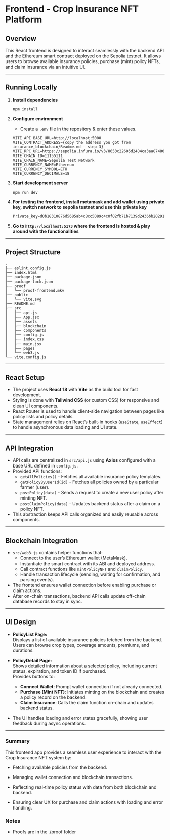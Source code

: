 # Frontend - Crop Insurance NFT Platform

## Overview

This React frontend is designed to interact seamlessly with the backend API and the Ethereum smart contract deployed on the Sepolia testnet. It allows users to browse available insurance policies, purchase (mint) policy NFTs, and claim insurance via an intuitive UI.

---

## Running Locally

1. **Install dependencies**

   ```bash
   npm install
   ```
2. **Configure environment**

   * Create a `.env` file in the repository & enter these values.

   ```
   VITE_API_BASE_URL=http://localhost:5000
   VITE_CONTRACT_ADDRESS={copy the address you got from insurance_blockchain/Readme.md - step 3}
   VITE_RPC_URL=https://sepolia.infura.io/v3/8653c22605d2484ca3aa8748053a7080
   VITE_CHAIN_ID=11155111
   VITE_CHAIN_NAME=Sepolia Test Network
   VITE_CURRENCY_NAME=Ethereum
   VITE_CURRENCY_SYMBOL=ETH
   VITE_CURRENCY_DECIMALS=18
   ```

3. **Start development server**

   ```
   npm run dev
   ```

4. **For testing the frontend, install metamask and add wallet using private key, switch network to sepolia testnet and use this private key**

   ```
   Private_key=d0b18310876d5685ab4c8cc5089c4c0f02fb71b7139d2436bb20291588ad30dd
   ```

5. **Go to `http://localhost:5173` where the frontend is hosted & play around with the functionalities**


---

## Project Structure

```
.
├── eslint.config.js
├── index.html
├── package.json
├── package-lock.json
├── proof
│   └── proof-frontend.mkv
├── public
│   └── vite.svg
├── README.md
├── src
│   ├── api.js
│   ├── App.jsx
│   ├── assets
│   ├── blockchain
│   ├── components
│   ├── config.js
│   ├── index.css
│   ├── main.jsx
│   ├── pages
│   └── web3.js
└── vite.config.js

```


---

## React Setup

- The project uses **React 18** with **Vite** as the build tool for fast development.
- Styling is done with **Tailwind CSS** (or custom CSS) for responsive and clean UI components.
- React Router is used to handle client-side navigation between pages like policy lists and policy details.
- State management relies on React’s built-in hooks (`useState`, `useEffect`) to handle asynchronous data loading and UI state.

---

## API Integration

- API calls are centralized in `src/api.js` using **Axios** configured with a base URL defined in `config.js`.
- Provided API functions:
  - `getAllPolicies()` - Fetches all available insurance policy templates.
  - `getPolicyByUserId(id)` - Fetches all policies owned by a particular farmer (user).
  - `postPolicy(data)` - Sends a request to create a new user policy after minting NFT.
  - `postClaimPolicy(data)` - Updates backend status after a claim on a policy NFT.
- This abstraction keeps API calls organized and easily reusable across components.

---

## Blockchain Integration

- `src/web3.js` contains helper functions that:
  - Connect to the user’s Ethereum wallet (MetaMask).
  - Instantiate the smart contract with its ABI and deployed address.
  - Call contract functions like `mintPolicyNFT` and `claimPolicy`.
  - Handle transaction lifecycle (sending, waiting for confirmation, and parsing events).
- The frontend ensures wallet connection before enabling purchase or claim actions.
- After on-chain transactions, backend API calls update off-chain database records to stay in sync.

---

## UI Design

- **PolicyList Page:**  
  Displays a list of available insurance policies fetched from the backend. Users can browse crop types, coverage amounts, premiums, and durations.

- **PolicyDetail Page:**  
  Shows detailed information about a selected policy, including current status, expiration, and token ID if purchased.  
  Provides buttons to:
  - **Connect Wallet**: Prompt wallet connection if not already connected.
  - **Purchase (Mint NFT)**: Initiates minting on the blockchain and creates a policy record on the backend.
  - **Claim Insurance**: Calls the claim function on-chain and updates backend status.

- The UI handles loading and error states gracefully, showing user feedback during async operations.

---


### Summary

This frontend app provides a seamless user experience to interact with the Crop Insurance NFT system by:

* Fetching available policies from the backend.

* Managing wallet connection and blockchain transactions.

* Reflecting real-time policy status with data from both blockchain and backend.

* Ensuring clear UX for purchase and claim actions with loading and error handling.

### Notes

* Proofs are in the ./proof folder 